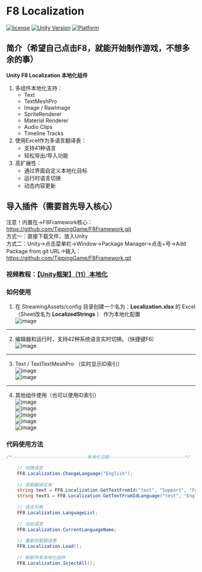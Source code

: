 # F8 Localization

[![license](http://img.shields.io/badge/license-MIT-green.svg)](https://opensource.org/licenses/MIT) 
[![Unity Version](https://img.shields.io/badge/unity-2021|2022|2023|6000-blue)](https://unity.com) 
[![Platform](https://img.shields.io/badge/platform-Win%20%7C%20Android%20%7C%20iOS%20%7C%20Mac%20%7C%20Linux%20%7C%20WebGL-orange)]() 

## 简介（希望自己点击F8，就能开始制作游戏，不想多余的事）
**Unity F8 Localization 本地化组件**
1. 多组件本地化支持：
    * Text
    * TextMeshPro
    * Image / RawImage
    * SpriteRenderer
    * Material Renderer
    * Audio Clips
    * Timeline Tracks
2. 使用Excel作为多语言翻译表：
    * 支持41种语言
    * 轻松导出/导入功能
3. 高扩展性：
    * 通过界面自定义本地化目标
    * 运行时语言切换
    * 动态内容更新

## 导入插件（需要首先导入核心）
注意！内置在->F8Framework核心：https://github.com/TippingGame/F8Framework.git  
方式一：直接下载文件，放入Unity  
方式二：Unity->点击菜单栏->Window->Package Manager->点击+号->Add Package from git URL->输入：https://github.com/TippingGame/F8Framework.git  

### 视频教程：[【Unity框架】（11）本地化](https://www.bilibili.com/video/BV1LVDzYNE3E)

### 如何使用

1. 在 StreamingAssets/config 目录创建一个名为：**Localization.xlsx** 的 Excel（Sheet改名为 **LocalizedStrings** ） 作为本地化配置  
![image](https://tippinggame-1257018413.cos.ap-guangzhou.myqcloud.com/TippingGame/Localization/ui_20240219212643.png)  
----------------------------
2. 编辑器和运行时，支持42种系统语言实时切换。（快捷键F6）  
![image](https://tippinggame-1257018413.cos.ap-guangzhou.myqcloud.com/TippingGame/Localization/ui_20240219212707.png)  
----------------------------
3. Text / TextTextMeshPro （实时显示ID索引）  
![image](https://tippinggame-1257018413.cos.ap-guangzhou.myqcloud.com/TippingGame/Localization/ui_20240219213728.png)  
![image](https://tippinggame-1257018413.cos.ap-guangzhou.myqcloud.com/TippingGame/Localization/ui_20240219213734.png)  
----------------------------
4. 其他组件使用（也可以使用ID索引）  
![image](https://tippinggame-1257018413.cos.ap-guangzhou.myqcloud.com/TippingGame/Localization/ui_20240219213738_2.png)  
![image](https://tippinggame-1257018413.cos.ap-guangzhou.myqcloud.com/TippingGame/Localization/ui_20240219213741_2.png)  
![image](https://tippinggame-1257018413.cos.ap-guangzhou.myqcloud.com/TippingGame/Localization/ui_20241109113409_2.png)  
![image](https://tippinggame-1257018413.cos.ap-guangzhou.myqcloud.com/TippingGame/Localization/ui_20241109113656_2.png)  
![image](https://tippinggame-1257018413.cos.ap-guangzhou.myqcloud.com/TippingGame/Localization/ui_20240219213745.png)  

### 代码使用方法
```C#
/*----------------------------本地化功能----------------------------*/

    // 切换语言
    FF8.Localization.ChangeLanguage("English");
    
    // 获取翻译文本
    string text = FF8.Localization.GetTextFromId("test", "Support", "Format");
    string text1 = FF8.Localization.GetTextFromIdLanguage("test", "English");
    
    // 语言列表
    FF8.Localization.LanguageList;
    
    // 当前语言
    FF8.Localization.CurrentLanguageName;
    
    // 重新加载翻译表
    FF8.Localization.Load();
    
    // 刷新所有本地化组件
    FF8.Localization.InjectAll();
```

